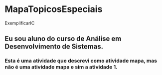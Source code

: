 # MapaTopicosEspeciais
ExemplificarIC
## Eu sou aluno do curso de Análise em Desenvolvimento de Sistemas.
### Esta é uma atividade que descrevi como atividade mapa, mas não é uma atividade mapa e sim a atividade 1.

